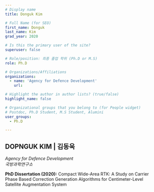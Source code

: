 ```yaml
---
# Display name
title: Donguk Kim

# Full Name (for SEO)
first_name: Donguk
last_name: Kim
grad_year: 2020

# Is this the primary user of the site?
superuser: false

# Role/position: 최종 졸업 학위 (Ph.D or M.S)
role: Ph.D

# Organizations/Affiliations
organizations:
  - name: 'Agency for Defence Development'
    url: 

# Highlight the author in author lists? (true/false)
highlight_name: false

# Organizational groups that you belong to (for People widget)
# Postdoc, Ph.D Student, M.S Student, Alumini
user_groups: 
  - Ph.D

---
```


<!----- 이름" **별표2개 사이에 적을것** ----->

## **DOPNGUK KIM | 김동욱** 

<!----- 현재 직위/직장: *별표 사이에 적을것*----->

*Agency for Defence Development*</br>
*국방과학연구소*</br>

<!----- 학위논문 및 졸업연도(박사): 없으면 삭제----->

**PhD Dissertation (2020):** Compact Wide-Area RTK: A Study on Carrier Phase Based Correction Generation Algorithms for Centimeter-Level Satellite Augmentation System

<!----- 학위논문 및 졸업연도(석사): 없으면 삭제----->



<!-----  Biography: 없으면 아래 공란----> </br> 



<!------------------------------------>
</br> 

